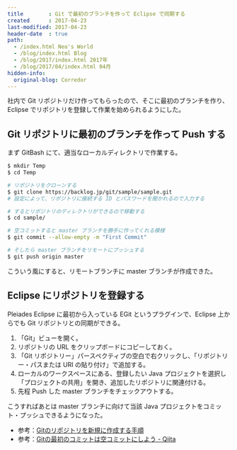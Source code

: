 ```yaml
---
title        : Git で最初のブランチを作って Eclipse で同期する
created      : 2017-04-23
last-modified: 2017-04-23
header-date  : true
path:
  - /index.html Neo's World
  - /blog/index.html Blog
  - /blog/2017/index.html 2017年
  - /blog/2017/04/index.html 04月
hidden-info:
  original-blog: Corredor
---
```


社内で Git リポジトリだけ作ってもらったので、そこに最初のブランチを作り、Eclipse でリポジトリを登録して作業を始められるようにした。

## Git リポジトリに最初のブランチを作って Push する

まず GitBash にて、適当なローカルディレクトリで作業する。

```bash
$ mkdir Temp
$ cd Temp 

# リポジトリをクローンする
$ git clone https://backlog.jp/git/sample/sample.git
# 設定によって、リポジトリに接続する ID とパスワードを聞かれるので入力する

# するとリポジトリのディレクトリができるので移動する
$ cd sample/

# 空コミットすると master ブランチを勝手に作ってくれる模様
$ git commit --allow-empty -m "First Commit"

# そしたら master ブランチをリモートにプッシュする
$ git push origin master
```

こういう風にすると、リモートブランチに master ブランチが作成できた。

## Eclipse にリポジトリを登録する

Pleiades Eclipse に最初から入っている EGit というプラグインで、Eclipse 上からでも Git リポジトリとの同期ができる。

1. 「Git」ビューを開く。
2. リポジトリの URL をクリップボードにコピーしておく。
3. 「Git リポジトリー」パースペクティブの空白で右クリックし、「リポジトリー・パスまたは URI の貼り付け」で追加する。
4. ローカルのワークスペースにある、登録したい Java プロジェクトを選択し「プロジェクトの共用」を開き、追加したリポジトリに関連付ける。
5. 先程 Push した master ブランチをチェックアウトする。

こうすればあとは master ブランチに向けて当該 Java プロジェクトをコミット・プッシュできるようになった。

- 参考：[Gitのリポジトリを新規に作成する手順](http://napzak.jp/tips/?Git%E3%81%AE%E3%83%AA%E3%83%9D%E3%82%B8%E3%83%88%E3%83%AA%E3%82%92%E6%96%B0%E8%A6%8F%E3%81%AB%E4%BD%9C%E6%88%90%E3%81%99%E3%82%8B%E6%89%8B%E9%A0%86)
- 参考：[Gitの最初のコミットは空コミットにしよう - Qiita](http://qiita.com/NorsteinBekkler/items/b2418cd5e14a52189d19)
